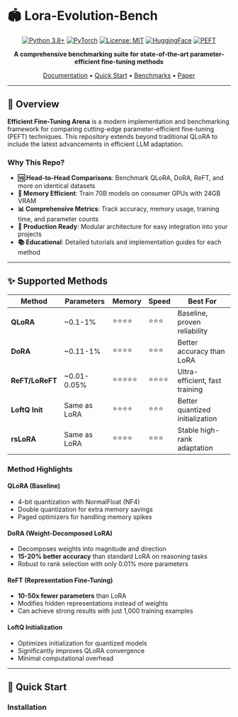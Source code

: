 # 🏟️ Lora-Evolution-Bench

<div align="center">

[![Python 3.8+](https://img.shields.io/badge/python-3.8+-blue.svg)](https://www.python.org/downloads/)
[![PyTorch](https://img.shields.io/badge/PyTorch-2.0+-ee4c2c.svg)](https://pytorch.org/)
[![License: MIT](https://img.shields.io/badge/License-MIT-yellow.svg)](https://opensource.org/licenses/MIT)
[![HuggingFace](https://img.shields.io/badge/🤗-Transformers-yellow.svg)](https://huggingface.co/docs/transformers)
[![PEFT](https://img.shields.io/badge/🤗-PEFT-orange.svg)](https://huggingface.co/docs/peft)

**A comprehensive benchmarking suite for state-of-the-art parameter-efficient fine-tuning methods**

[Documentation](#documentation) • [Quick Start](#quick-start) • [Benchmarks](#benchmarks) • [Paper](#citation)

</div>

---

## 🎯 Overview

**Efficient Fine-Tuning Arena** is a modern implementation and benchmarking framework for comparing cutting-edge parameter-efficient fine-tuning (PEFT) techniques. This repository extends beyond traditional QLoRA to include the latest advancements in efficient LLM adaptation.

### Why This Repo?

- **🆚 Head-to-Head Comparisons**: Benchmark QLoRA, DoRA, ReFT, and more on identical datasets
- **💾 Memory Efficient**: Train 70B models on consumer GPUs with 24GB VRAM
- **📊 Comprehensive Metrics**: Track accuracy, memory usage, training time, and parameter counts
- **🔧 Production Ready**: Modular architecture for easy integration into your projects
- **📚 Educational**: Detailed tutorials and implementation guides for each method

---

## ✨ Supported Methods

| Method | Parameters | Memory | Speed | Best For |
|--------|-----------|---------|--------|----------|
| **QLoRA** | ~0.1-1% | ⭐⭐⭐⭐ | ⭐⭐⭐ | Baseline, proven reliability |
| **DoRA** | ~0.11-1% | ⭐⭐⭐⭐ | ⭐⭐⭐ | Better accuracy than LoRA |
| **ReFT/LoReFT** | ~0.01-0.05% | ⭐⭐⭐⭐⭐ | ⭐⭐⭐⭐ | Ultra-efficient, fast training |
| **LoftQ Init** | Same as LoRA | ⭐⭐⭐⭐ | ⭐⭐⭐ | Better quantized initialization |
| **rsLoRA** | Same as LoRA | ⭐⭐⭐⭐ | ⭐⭐⭐ | Stable high-rank adaptation |

### Method Highlights

#### QLoRA (Baseline)
- 4-bit quantization with NormalFloat (NF4)
- Double quantization for extra memory savings
- Paged optimizers for handling memory spikes

#### DoRA (Weight-Decomposed LoRA)
- Decomposes weights into magnitude and direction
- **15-20% better accuracy** than standard LoRA on reasoning tasks
- Robust to rank selection with only 0.01% more parameters

#### ReFT (Representation Fine-Tuning)
- **10-50x fewer parameters** than LoRA
- Modifies hidden representations instead of weights
- Can achieve strong results with just 1,000 training examples

#### LoftQ Initialization
- Optimizes initialization for quantized models
- Significantly improves QLoRA convergence
- Minimal computational overhead

---

## 🚀 Quick Start

### Installation

